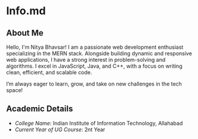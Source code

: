 # Info.md

## About Me
Hello, I'm Nitya Bhavsar!
I am a passionate web development enthusiast specializing in the MERN stack. Alongside building dynamic and responsive web applications, I have a strong interest in problem-solving and algorithms. I excel in JavaScript, Java, and C++, with a focus on writing clean, efficient, and scalable code.

I’m always eager to learn, grow, and take on new challenges in the tech space!
## Academic Details
- *College Name*: Indian Institute of Information Technology, Allahabad
- *Current Year of UG Course*: 2nt Year